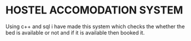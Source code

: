 # HOSTEL ACCOMODATION SYSTEM
Using c++ and sql i have made this system which checks the whether the bed is available or not and if it is available then booked it.

